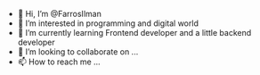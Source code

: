 - 👋 Hi, I’m @FarrosIlman
- 👀 I’m interested in programming and digital world
- 🌱 I’m currently learning Frontend developer and a little backend developer
- 💞️ I’m looking to collaborate on ...
- 📫 How to reach me ...

<!---
FarrosIlman/FarrosIlman is a ✨ special ✨ repository because its `README.md` (this file) appears on your GitHub profile.
You can click the Preview link to take a look at your changes.
--->
